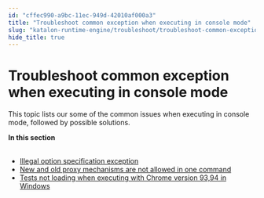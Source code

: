```yaml
---
id: "cffec990-a9bc-11ec-949d-42010af000a3"
title: "Troubleshoot common exception when executing in console mode"
slug: "katalon-runtime-engine/troubleshoot/troubleshoot-common-exception-when-executing-in-console-mode"
hide_title: true
---
```


# <a id="id" class="anchor_top_offset"/><a id="ariaid-title1" class="anchor_top_offset"/>Troubleshoot common exception when executing in console mode

<p xmlns="http://www.w3.org/1999/xhtml" className="p">This topic lists our some of the common issues when executing in console mode, followed by possible solutions.</p> 
<nav xmlns="http://www.w3.org/1999/xhtml" role="navigation" className="related-links"><div className="linklist"><strong>In this section</strong><br /><br /><ul className="linklist"><li className="linklist"><a className="link" href="/docs/katalon-runtime-engine/troubleshoot/illegal-option-specification-exception">Illegal option specification exception</a></li><li className="linklist"><a className="link" href="/docs/katalon-runtime-engine/troubleshoot/new-and-old-proxy-mechanisms-are-not-allowed-in-one-command">New and old proxy mechanisms are not allowed in one command</a></li><li className="linklist"><a className="link" href="/docs/katalon-runtime-engine/troubleshoot/tests-not-loading-when-executing-with-chrome-version-9394-in-windows">Tests not loading when executing with Chrome version 93,94 in Windows</a></li></ul></div></nav> 
